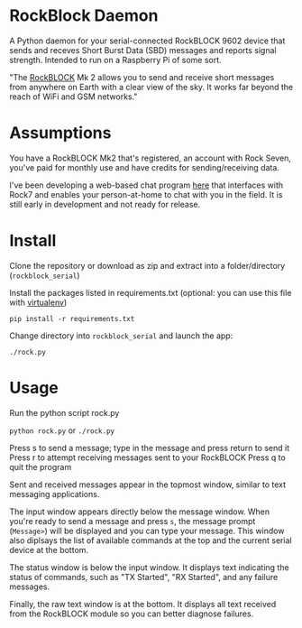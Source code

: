 # RockBlock Daemon

A Python daemon for your serial-connected RockBLOCK 9602 device that sends and receves 
Short Burst Data (SBD) messages and reports signal strength. Intended to run on a 
Raspberry Pi of some sort.

"The [RockBLOCK](http://www.rock7mobile.com/products-rockblock) Mk 2
allows you to send and receive short messages from anywhere on Earth with a 
clear view of the sky. It works far beyond the reach of WiFi and GSM networks."

# Assumptions

You have a RockBLOCK Mk2 that's registered, an account with Rock Seven, you've
paid for monthly use and have credits for sending/receiving data.  

I've been developing a web-based chat program [here](https://github.com/shimniok/rockblock)
that interfaces with Rock7 and enables your person-at-home to chat with you in the field. It 
is still early in development and not ready for release.

# Install

Clone the repository or download as zip and extract into a folder/directory (`rockblock_serial`)

Install the packages listed in requirements.txt (optional: you can use this file with [virtualenv](https://virtualenv.pypa.io/en/latest/))

`pip install -r requirements.txt`

Change directory into `rockblock_serial` and launch the app:

`./rock.py`

# Usage

Run the python script rock.py

`python rock.py` or `./rock.py`

Press s to send a message; type in the message and press return to send it
Press r to attempt receiving messages sent to your RockBLOCK
Press q to quit the program

Sent and received messages appear in the topmost window, similar to text messaging
applications.

The input window appears directly below the message window. When you're ready to
send a message and press `s`, the message prompt (`Message>`) will be displayed
and you can type your message. This window also diplsays the list of available
commands at the top and the current serial device at the bottom.

The status window is below the input window. It displays text indicating the status
of commands, such as "TX Started", "RX Started", and any failure messages.

Finally, the raw text window is at the bottom. It displays all text received from
the RockBLOCK module so you can better diagnose failures.

```
